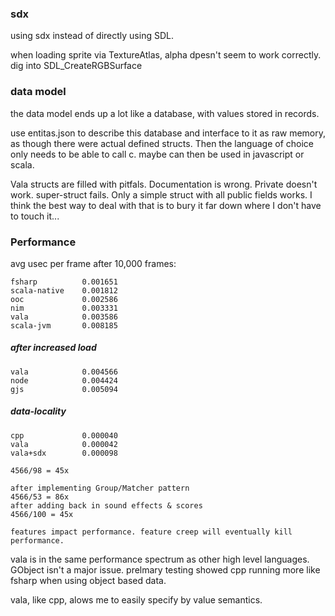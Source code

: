 ### sdx

using sdx instead of directly using SDL. 

when loading sprite via TextureAtlas, alpha dpesn't seem to work correctly.
dig into SDL_CreateRGBSurface

### data model

the data model ends up a lot like a database, with values stored in records.

use entitas.json to describe this database and interface to it as raw memory, as though there were actual defined structs. Then the language of choice only needs to be able to call c. maybe can then be used in javascript or scala.

Vala structs are filled with pitfals. Documentation is wrong. Private doesn't work. super-struct fails. Only a simple struct with all public fields works. I think the best way to deal with that 
is to bury it far down where I don't have to touch it...

### Performance

avg usec per frame after 10,000 frames:

    fsharp          0.001651
    scala-native    0.001812
    ooc             0.002586
    nim             0.003331	
    vala	        0.003586
    scala-jvm       0.008185	

##### after increased load

    vala            0.004566
    node            0.004424
    gjs             0.005094

##### data-locality

    cpp             0.000040
    vala            0.000042
    vala+sdx        0.000098   

    4566/98 = 45x  

    after implementing Group/Matcher pattern
    4566/53 = 86x
    after adding back in sound effects & scores
    4566/100 = 45x

    features impact performance. feature creep will eventually kill performance.


vala is in the same performance spectrum as other high level languages. GObject isn't a major issue. prelmary testing showed cpp running more like fsharp when using object based data. 

vala, like cpp, alows me to easily specify by value semantics. 





